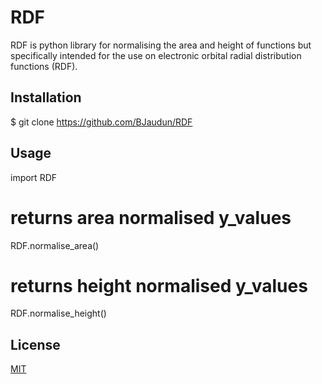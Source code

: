 # RDF

RDF is python library for normalising the area and height of functions but specifically intended for the use on electronic orbital radial distribution functions (RDF).

## Installation 

$ git clone https://github.com/BJaudun/RDF

## Usage

import RDF

# returns area normalised y_values
RDF.normalise_area()

# returns height normalised y_values
RDF.normalise_height()

## License
[MIT](https://choosealicense.com/licenses/mit/)
